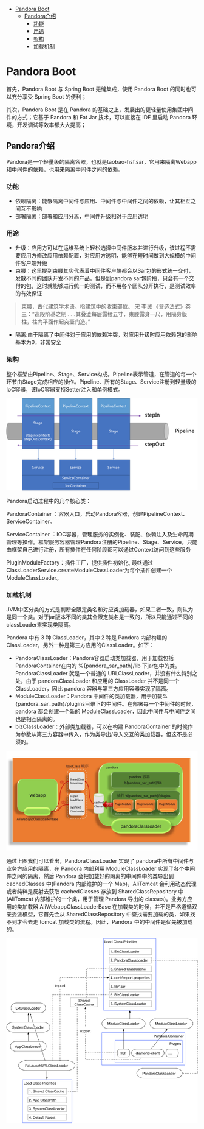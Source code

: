 <!-- GFM-TOC -->
* [Pandora Boot](#Pandora-Boot)
  * [Pandora介绍](#Pandora介绍)
    * [功能](#功能)
    * [用途](#用途)
    * [架构](#架构)
    * [加载机制](#加载机制)
<!-- GFM-TOC -->

# Pandora Boot

首先，Pandora Boot 与 Spring Boot 无缝集成，使用 Pandora Boot 的同时也可以充分享受 Spring Boot 的便利；

其次，Pandora Boot 是在 Pandora 的基础之上，发展出的更轻量使用集团中间件的方式；它基于 Pandora 和 Fat Jar 技术，可以直接在 IDE 里启动 Pandora 环境，开发调试等效率都大大提高；

## Pandora介绍

Pandora是一个轻量级的隔离容器，也就是taobao-hsf.sar，它用来隔离Webapp和中间件的依赖，也用来隔离中间件之间的依赖。

### 功能
- 依赖隔离：能够隔离中间件与应用、中间件与中间件之间的依赖，让其相互之间互不影响
- 部署隔离：部署和应用分离，中间件升级相对于应用透明

### 用途

- 升级：应用方可以在运维系统上轻松选择中间件版本并进行升级，该过程不需要应用方修改应用依赖配置，对应用方透明，能够在短时间做到大规模的中间件客户端升级
- 束腰：这里提到束腰其实代表着中间件客户端都会以Sar包的形式统一交付，发散不同的团队开发不同的产品，但是到pandora sar包阶段，只会有一个交付的包，这时就能够进行统一的测试，而不用各个团队分开执行，是测试效率的有效保证

> 束腰，古代建筑学术语。指建筑中的收束部位。 宋 李诫 《营造法式》卷三：“造殿阶基之制……其叠澁每层露棱五寸，束腰露身一尺，用隔身版柱，柱内平面作起突壶门造。”

- 隔离:由于隔离了中间件对于应用的依赖冲突，对应用升级时应用依赖包的影响基本为0，非常安全

### 架构

整个框架由Pipeline、Stage、Service构成。Pipeline表示管道，在管道的每一个环节由Stage完成相应的操作。Pipeline、所有的Stage、Service注册到轻量级的IoC容器，该IoC容器支持Setter注入和单例模式。

![](../../assets/cs-note/distribute/mk-2020-08-19-16-53-03.png)

Pandora启动过程中的几个核心类：
 
PandoraContainer ：容器入口，启动Pandora容器，创建PipelineContext、ServiceContainer。
 
ServiceContainer ：IOC容器，管理服务的实例化、装配、依赖注入及生命周期管理等操作。框架服务容器管理Pandora注册的Pipeline、Stage、Service，只能由框架自己进行注册，所有插件在任何阶段都可以通过Context访问到这些服务
 
PluginModuleFactory：插件工厂，提供插件初始化, 最终通过ClassLoaderService.createModuleClassLoader为每个插件创建一个ModuleClassLoader。

### 加载机制

JVM中区分类的方式是判断全限定类名和对应类加载器，如果二者一致，则认为是同一个类。对于jar版本不同的类其全限定类名是一致的，所以只能通过不同的classLoader来实现类隔离。

Pandora 中有 3 种 ClassLoader，其中 2 种是 Pandora 内部构建的 ClassLoader，另外一种是第三方应用的ClassLoader。如下：
- PandoraClassLoader：Pandora容器启动类加载器，用于加载包括PandoraContainer在内的 %{pandora_sar_path}/lib 下jar包中的类。PandoraClassLoader 就是一个普通的 URLClassLoader，并没有什么特别之处，由于 pandoraClassLoader 和应用的 ClassLoader 并不是同一个 ClassLoader，因此 pandora 容器与第三方应用容器实现了隔离。
- ModuleClassLoader：Pandora 中间件的类加载器，用于加载%{pandora_sar_path}/plugins目录下的中间件。在部署每一个中间件的时候，pandora 都会创建一个新的 ModuleClassLoader，因此中间件与中间件之间也是相互隔离的。
- bizClassLoader：外部类加载器，可以在构建 PandoraContainer 的时候作为参数从第三方容器中传入，作为类导出/导入交互的类加载器，但这不是必须的。

![](../../assets/cs-note/distribute/mk-2020-08-19-16-57-01.png)

通过上图我们可以看出，PandoraClassLoader 实现了 pandora中所有中间件与业务方应用的隔离，在 Pandora 内部利用 ModuleClassLoader 实现了各个中间件之间的隔离，然后 Pandora 会把加载好的隔离的中间件中的类导出到 cachedClasses 中(Pandora 内部维护的一个 Map)，AliTomcat 会利用动态代理或者纯粹是反射去获取 cachedClasses 存放到 SharedClassRepository 中(AliTomcat 内部维护的一个类，用于管理 Pandora 导出的 classes)。业务方应用的类加载器 AliWebappClassLoaderBase 在加载类的时候，并不是严格遵循双亲委派模型，它首先会从 SharedClassRepository 中查找需要加载的类，如果找不到才会去走 tomcat 加载类的流程。因此，Pandora 中的中间件是优先被加载的。

![](../../assets/cs-note/distribute/mk-2020-08-19-16-59-00.png)